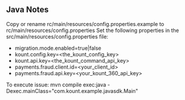 ## Java Notes
Copy or rename rc/main/resources/config.properties.example to rc/main/resources/config.properties
Set the following properties in the src/main/resources/config.properties file:
* migration.mode.enabled=true|false
* kount.config.key=<the_kount_config_key>
* kount.api.key=<the_kount_command_api_key>
* payments.fraud.client.id=<your_client_id>
* payments.fraud.api.key=<your_kount_360_api_key>

To execute issue:
mvn compile exec:java -Dexec.mainClass="com.kount.example.javasdk.Main"